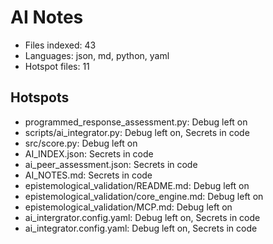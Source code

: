 # AI Notes
- Files indexed: 43
- Languages: json, md, python, yaml
- Hotspot files: 11

## Hotspots
- programmed_response_assessment.py: Debug left on
- scripts/ai_integrator.py: Debug left on, Secrets in code
- src/score.py: Debug left on
- AI_INDEX.json: Secrets in code
- ai_peer_assessment.json: Secrets in code
- AI_NOTES.md: Secrets in code
- epistemological_validation/README.md: Debug left on
- epistemological_validation/core_engine.md: Debug left on
- epistemological_validation/MCP.md: Debug left on
- ai_intergrator.config.yaml: Debug left on, Secrets in code
- ai_integrator.config.yaml: Debug left on, Secrets in code